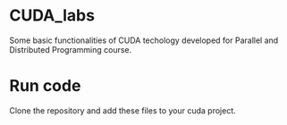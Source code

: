 # CUDA_labs
Some basic functionalities of CUDA techology developed for Parallel and Distributed Programming course.

# Run code
Clone the repository and add these files to your cuda project.
